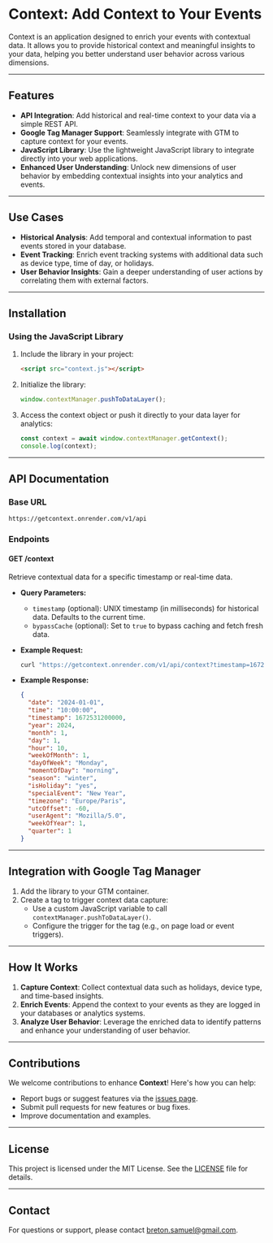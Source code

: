# Context: Add Context to Your Events

Context is an application designed to enrich your events with contextual data. It allows you to provide historical context and meaningful insights to your data, helping you better understand user behavior across various dimensions.

---

## Features

- **API Integration**: Add historical and real-time context to your data via a simple REST API.
- **Google Tag Manager Support**: Seamlessly integrate with GTM to capture context for your events.
- **JavaScript Library**: Use the lightweight JavaScript library to integrate directly into your web applications.
- **Enhanced User Understanding**: Unlock new dimensions of user behavior by embedding contextual insights into your analytics and events.

---

## Use Cases

- **Historical Analysis**: Add temporal and contextual information to past events stored in your database.
- **Event Tracking**: Enrich event tracking systems with additional data such as device type, time of day, or holidays.
- **User Behavior Insights**: Gain a deeper understanding of user actions by correlating them with external factors.

---

## Installation

### Using the JavaScript Library

1. Include the library in your project:
   ```html
   <script src="context.js"></script>
   ```

2. Initialize the library:
   ```javascript
   window.contextManager.pushToDataLayer();
   ```

3. Access the context object or push it directly to your data layer for analytics:
   ```javascript
   const context = await window.contextManager.getContext();
   console.log(context);
   ```

---

## API Documentation

### Base URL

```
https://getcontext.onrender.com/v1/api
```

### Endpoints

#### **GET /context**
Retrieve contextual data for a specific timestamp or real-time data.

- **Query Parameters:**
  - `timestamp` (optional): UNIX timestamp (in milliseconds) for historical data. Defaults to the current time.
  - `bypassCache` (optional): Set to `true` to bypass caching and fetch fresh data.

- **Example Request:**
  ```bash
  curl "https://getcontext.onrender.com/v1/api/context?timestamp=1672531200000&bypassCache=true"
  ```

- **Example Response:**
  ```json
  {
    "date": "2024-01-01",
    "time": "10:00:00",
    "timestamp": 1672531200000,
    "year": 2024,
    "month": 1,
    "day": 1,
    "hour": 10,
    "weekOfMonth": 1,
    "dayOfWeek": "Monday",
    "momentOfDay": "morning",
    "season": "winter",
    "isHoliday": "yes",
    "specialEvent": "New Year",
    "timezone": "Europe/Paris",
    "utcOffset": -60,
    "userAgent": "Mozilla/5.0",
    "weekOfYear": 1,
    "quarter": 1
  }
  ```

---

## Integration with Google Tag Manager

1. Add the library to your GTM container.
2. Create a tag to trigger context data capture:
   - Use a custom JavaScript variable to call `contextManager.pushToDataLayer()`.
   - Configure the trigger for the tag (e.g., on page load or event triggers).

---

## How It Works

1. **Capture Context**: Collect contextual data such as holidays, device type, and time-based insights.
2. **Enrich Events**: Append the context to your events as they are logged in your databases or analytics systems.
3. **Analyze User Behavior**: Leverage the enriched data to identify patterns and enhance your understanding of user behavior.

---

## Contributions

We welcome contributions to enhance **Context**! Here's how you can help:
- Report bugs or suggest features via the [issues page](https://github.com/SamuelBreton/getcontext/issues).
- Submit pull requests for new features or bug fixes.
- Improve documentation and examples.

---

## License

This project is licensed under the MIT License. See the [LICENSE](LICENSE) file for details.

---

## Contact

For questions or support, please contact [breton.samuel@gmail.com](mailto:breton.samuel@gmail.com).
